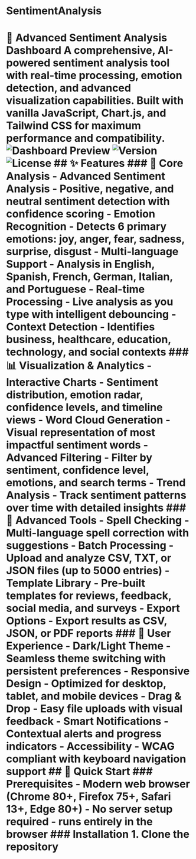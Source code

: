 # SentimentAnalysis
# 🧠 Advanced Sentiment Analysis Dashboard A comprehensive, AI-powered sentiment analysis tool with real-time processing, emotion detection, and advanced visualization capabilities. Built with vanilla JavaScript, Chart.js, and Tailwind CSS for maximum performance and compatibility. ![Dashboard Preview](https://img.shields.io/badge/Status-Active-brightgreen) ![Version](https://img.shields.io/badge/Version-2.0-blue) ![License](https://img.shields.io/badge/License-MIT-yellow) ## ✨ Features ### 🎯 Core Analysis - **Advanced Sentiment Analysis** - Positive, negative, and neutral sentiment detection with confidence scoring - **Emotion Recognition** - Detects 6 primary emotions: joy, anger, fear, sadness, surprise, disgust - **Multi-language Support** - Analysis in English, Spanish, French, German, Italian, and Portuguese - **Real-time Processing** - Live analysis as you type with intelligent debouncing - **Context Detection** - Identifies business, healthcare, education, technology, and social contexts ### 📊 Visualization & Analytics - **Interactive Charts** - Sentiment distribution, emotion radar, confidence levels, and timeline views - **Word Cloud Generation** - Visual representation of most impactful sentiment words - **Advanced Filtering** - Filter by sentiment, confidence level, emotions, and search terms - **Trend Analysis** - Track sentiment patterns over time with detailed insights ### 🔧 Advanced Tools - **Spell Checking** - Multi-language spell correction with suggestions - **Batch Processing** - Upload and analyze CSV, TXT, or JSON files (up to 5000 entries) - **Template Library** - Pre-built templates for reviews, feedback, social media, and surveys - **Export Options** - Export results as CSV, JSON, or PDF reports ### 🎨 User Experience - **Dark/Light Theme** - Seamless theme switching with persistent preferences - **Responsive Design** - Optimized for desktop, tablet, and mobile devices - **Drag & Drop** - Easy file uploads with visual feedback - **Smart Notifications** - Contextual alerts and progress indicators - **Accessibility** - WCAG compliant with keyboard navigation support ## 🚀 Quick Start ### Prerequisites - Modern web browser (Chrome 80+, Firefox 75+, Safari 13+, Edge 80+) - No server setup required - runs entirely in the browser ### Installation 1. **Clone the repository**